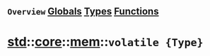 ## `Overview` [Globals](./globals.md) [Types](./types.md) [Functions](./functions.md)
# [std](./../../../std.md)::[core](./../../core.md)::[mem](./../mem.md)::`volatile {Type}`
